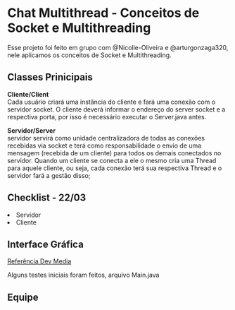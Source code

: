 # Chat Multithread - Conceitos de Socket e Multithreading
Esse projeto foi feito em grupo com @Nicolle-Oliveira e @arturgonzaga320, nele aplicamos os conceitos de Socket e Multithreading.
## Classes Prinicipais
<strong>Cliente/Client</strong><br>
Cada usuário criará uma instância do cliente e fará uma conexão com o servidor socket. O cliente deverá informar o endereço do server socket e a respectiva porta, por isso é necessário executar o Server.java antes.

<strong>Servidor/Server</strong><br>
servidor servirá como unidade centralizadora de todas as conexões recebidas via socket e terá como responsabilidade o envio de uma mensagem (recebida de um cliente) para todos os demais conectados no servidor. Quando um cliente se conecta a ele o mesmo cria uma Thread para aquele cliente, ou seja, cada conexão terá sua respectiva Thread e o servidor fará a gestão disso;

## Checklist - 22/03
<li> Servidor </li>
<li> Cliente </li>

## Interface Gráfica
<a href="https://www.devmedia.com.br/como-criar-um-chat-multithread-com-socket-em-java/33639">Referência Dev Media</a>
<p>Alguns testes iniciais foram feitos, arquivo Main.java</p>

## Equipe
